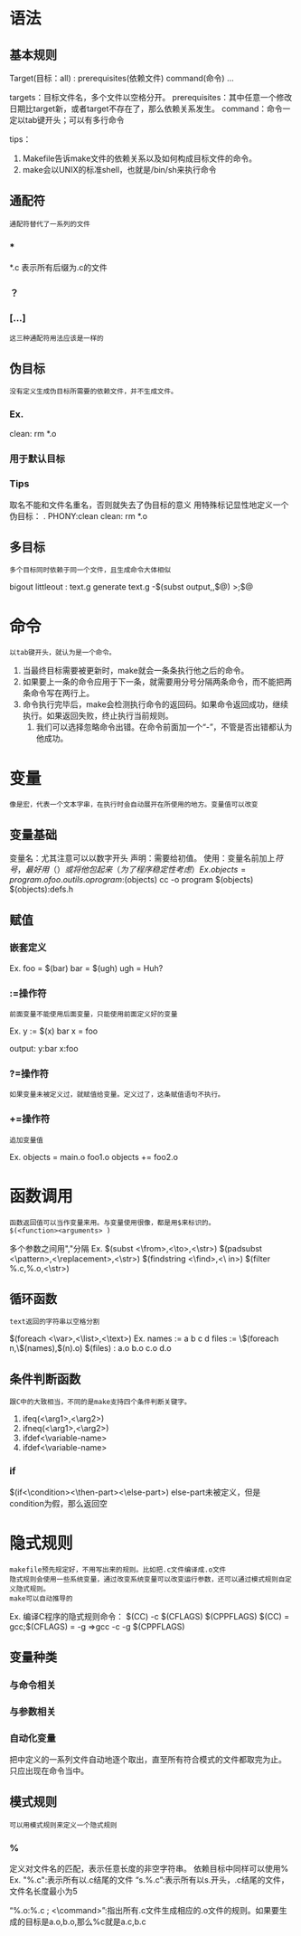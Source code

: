 # 语法
## 基本规则
Target(目标：all) : prerequisites(依赖文件)
	command(命令)
	... 

targets：目标文件名，多个文件以空格分开。
prerequisites：其中任意一个修改日期比target新，或者target不存在了，那么依赖关系发生。
command：命令一定以tab键开头；可以有多行命令


tips：
1. Makefile告诉make文件的依赖关系以及如何构成目标文件的命令。
2. make会以UNIX的标准shell，也就是/bin/sh来执行命令

## 通配符
	通配符替代了一系列的文件

### \*
\*.c 表示所有后缀为.c的文件
### ？
### \[...\]
	这三种通配符用法应该是一样的

## 伪目标
	没有定义生成伪目标所需要的依赖文件，并不生成文件。
### Ex.
clean:
	rm \*.o

### 用于默认目标
### Tips
取名不能和文件名重名，否则就失去了伪目标的意义
用特殊标记显性地定义一个伪目标：
	.
	PHONY:clean
	clean:
		rm \*.o

## 多目标
	多个目标同时依赖于同一个文件，且生成命令大体相似

bigout littleout : text.g
	generate text.g -\$(subst output,,\$@) >;$@

# 命令
	以tab键开头，就认为是一个命令。
1. 当最终目标需要被更新时，make就会一条条执行他之后的命令。
2. 如果要上一条的命令应用于下一条，就需要用分号分隔两条命令，而不能把两条命令写在两行上。
3. 命令执行完毕后，make会检测执行命令的返回码。如果命令返回成功，继续执行。如果返回失败，终止执行当前规则。
	1. 我们可以选择忽略命令出错。在命令前面加一个“-”，不管是否出错都认为他成功。

# 变量
	像是宏，代表一个文本字串，在执行时会自动展开在所使用的地方。变量值可以改变
## 变量基础
变量名：尤其注意可以以数字开头
声明：需要给初值。
使用：变量名前加上$符号，最好用（）或{}将他包起来（为了程序稳定性考虑）
Ex.
	objects = program.o foo.o utils.o
	program:$(objects)
		cc -o program $(objects)
		$(objects):defs.h

## 赋值
### 嵌套定义
Ex.
foo = $(bar)
bar = $(ugh)
ugh = Huh?

### :=操作符
	前面变量不能使用后面变量，只能使用前面定义好的变量
Ex.
y := $(x) bar
x = foo

output:
y:bar 
x:foo

### ?=操作符
	如果变量未被定义过，就赋值给变量。定义过了，这条赋值语句不执行。

### +=操作符
	追加变量值
Ex. 
objects = main.o foo1.o
objects += foo2.o

# 函数调用
	函数返回值可以当作变量来用。与变量使用很像，都是用$来标识的。
	$(<function><arguments> )
多个参数之间用","分隔
Ex.
$(subst <\from>,<\to>,<\str>)
$(padsubst <\pattern>,<\replacement>,<\str>)
$(findstring <\find>,<\  in>)
$(filter %.c,%.o,<\str>)

## 循环函数
	text返回的字符串以空格分割
$(foreach <\var>,<\list>,<\text>)
Ex.
	names := a b c d
	files := \$(foreach n,\$(names),$(n).o)
	$(files) : a.o b.o c.o d.o

## 条件判断函数
	跟C中的大致相当，不同的是make支持四个条件判断关键字。
1. ifeq(<\arg1>,<\arg2>)
2. ifneq(<\arg1>,<\arg2>)
3. ifdef<\variable-name>
4.  ifdef<\variable-name>
### if
$(if<\condition><\then-part><\else-part>)
	else-part未被定义，但是condition为假，那么返回空
# 隐式规则
	makefile预先规定好，不用写出来的规则。比如把.c文件编译成.o文件
	隐式规则会使用一些系统变量，通过改变系统变量可以改变运行参数，还可以通过模式规则自定义隐式规则。
	make可以自动推导的
Ex.
编译C程序的隐式规则命令：
$(CC) -c $(CFLAGS) \$(CPPFLAGS)      \$(CC) = gcc;\$(CFLAGS) = -g
=>gcc -c -g \$(CPPFLAGS)

## 变量种类
### 与命令相关
### 与参数相关

### 自动化变量
把中定义的一系列文件自动地逐个取出，直至所有符合模式的文件都取完为止。 
	只应出现在命令当中。

## 模式规则
	可以用模式规则来定义一个隐式规则
### %
定义对文件名的匹配，表示任意长度的非空字符串。
依赖目标中同样可以使用%
Ex.
"%.c":表示所有以.c结尾的文件
“s.%.c”:表示所有以s.开头，.c结尾的文件，文件名长度最小为5

“%.o:%.c ; <\command>”:指出所有.c文件生成相应的.o文件的规则。如果要生成的目标是a.o,b.o,那么%c就是a.c,b.c